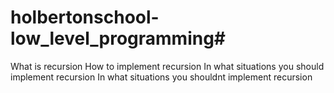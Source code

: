 # holbertonschool-low_level_programming#
What is recursion
How to implement recursion
In what situations you should implement recursion
In what situations you shouldnt implement recursion
